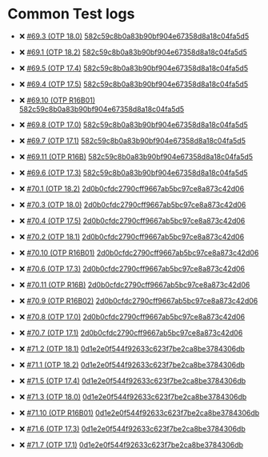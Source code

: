 
Common Test logs
=====

* :x: [#69.3 (OTP 18.0)](http://lrascao.github.io/mnesia2/69.3) [582c59c8b0a83b90bf904e67358d8a18c04fa5d5](https://github.com/lrascao/mnesia2/582c59c8b0a83b90bf904e67358d8a18c04fa5d5)

* :x: [#69.1 (OTP 18.2)](http://lrascao.github.io/mnesia2/69.1) [582c59c8b0a83b90bf904e67358d8a18c04fa5d5](https://github.com/lrascao/mnesia2/582c59c8b0a83b90bf904e67358d8a18c04fa5d5)

* :x: [#69.5 (OTP 17.4)](http://lrascao.github.io/mnesia2/69.5) [582c59c8b0a83b90bf904e67358d8a18c04fa5d5](https://github.com/lrascao/mnesia2/582c59c8b0a83b90bf904e67358d8a18c04fa5d5)

* :x: [#69.4 (OTP 17.5)](http://lrascao.github.io/mnesia2/69.4) [582c59c8b0a83b90bf904e67358d8a18c04fa5d5](https://github.com/lrascao/mnesia2/582c59c8b0a83b90bf904e67358d8a18c04fa5d5)

* :x: [#69.10 (OTP R16B01)](http://lrascao.github.io/mnesia2/69.10) [582c59c8b0a83b90bf904e67358d8a18c04fa5d5](https://github.com/lrascao/mnesia2/582c59c8b0a83b90bf904e67358d8a18c04fa5d5)

* :x: [#69.8 (OTP 17.0)](http://lrascao.github.io/mnesia2/69.8) [582c59c8b0a83b90bf904e67358d8a18c04fa5d5](https://github.com/lrascao/mnesia2/582c59c8b0a83b90bf904e67358d8a18c04fa5d5)

* :x: [#69.7 (OTP 17.1)](http://lrascao.github.io/mnesia2/69.7) [582c59c8b0a83b90bf904e67358d8a18c04fa5d5](https://github.com/lrascao/mnesia2/582c59c8b0a83b90bf904e67358d8a18c04fa5d5)

* :x: [#69.11 (OTP R16B)](http://lrascao.github.io/mnesia2/69.11) [582c59c8b0a83b90bf904e67358d8a18c04fa5d5](https://github.com/lrascao/mnesia2/582c59c8b0a83b90bf904e67358d8a18c04fa5d5)

* :x: [#69.6 (OTP 17.3)](http://lrascao.github.io/mnesia2/69.6) [582c59c8b0a83b90bf904e67358d8a18c04fa5d5](https://github.com/lrascao/mnesia2/582c59c8b0a83b90bf904e67358d8a18c04fa5d5)

* :x: [#70.1 (OTP 18.2)](http://lrascao.github.io/mnesia2/70.1) [2d0b0cfdc2790cff9667ab5bc97ce8a873c42d06](https://github.com/lrascao/mnesia2/2d0b0cfdc2790cff9667ab5bc97ce8a873c42d06)

* :x: [#70.3 (OTP 18.0)](http://lrascao.github.io/mnesia2/70.3) [2d0b0cfdc2790cff9667ab5bc97ce8a873c42d06](https://github.com/lrascao/mnesia2/2d0b0cfdc2790cff9667ab5bc97ce8a873c42d06)

* :x: [#70.4 (OTP 17.5)](http://lrascao.github.io/mnesia2/70.4) [2d0b0cfdc2790cff9667ab5bc97ce8a873c42d06](https://github.com/lrascao/mnesia2/2d0b0cfdc2790cff9667ab5bc97ce8a873c42d06)

* :x: [#70.2 (OTP 18.1)](http://lrascao.github.io/mnesia2/70.2) [2d0b0cfdc2790cff9667ab5bc97ce8a873c42d06](https://github.com/lrascao/mnesia2/2d0b0cfdc2790cff9667ab5bc97ce8a873c42d06)

* :x: [#70.10 (OTP R16B01)](http://lrascao.github.io/mnesia2/70.10) [2d0b0cfdc2790cff9667ab5bc97ce8a873c42d06](https://github.com/lrascao/mnesia2/2d0b0cfdc2790cff9667ab5bc97ce8a873c42d06)

* :x: [#70.6 (OTP 17.3)](http://lrascao.github.io/mnesia2/70.6) [2d0b0cfdc2790cff9667ab5bc97ce8a873c42d06](https://github.com/lrascao/mnesia2/2d0b0cfdc2790cff9667ab5bc97ce8a873c42d06)

* :x: [#70.11 (OTP R16B)](http://lrascao.github.io/mnesia2/70.11) [2d0b0cfdc2790cff9667ab5bc97ce8a873c42d06](https://github.com/lrascao/mnesia2/2d0b0cfdc2790cff9667ab5bc97ce8a873c42d06)

* :x: [#70.9 (OTP R16B02)](http://lrascao.github.io/mnesia2/70.9) [2d0b0cfdc2790cff9667ab5bc97ce8a873c42d06](https://github.com/lrascao/mnesia2/2d0b0cfdc2790cff9667ab5bc97ce8a873c42d06)

* :x: [#70.8 (OTP 17.0)](http://lrascao.github.io/mnesia2/70.8) [2d0b0cfdc2790cff9667ab5bc97ce8a873c42d06](https://github.com/lrascao/mnesia2/2d0b0cfdc2790cff9667ab5bc97ce8a873c42d06)

* :x: [#70.7 (OTP 17.1)](http://lrascao.github.io/mnesia2/70.7) [2d0b0cfdc2790cff9667ab5bc97ce8a873c42d06](https://github.com/lrascao/mnesia2/2d0b0cfdc2790cff9667ab5bc97ce8a873c42d06)

* :x: [#71.2 (OTP 18.1)](http://lrascao.github.io/mnesia2/71.2) [0d1e2e0f544f92633c623f7be2ca8be3784306db](https://github.com/lrascao/mnesia2/0d1e2e0f544f92633c623f7be2ca8be3784306db)

* :x: [#71.1 (OTP 18.2)](http://lrascao.github.io/mnesia2/71.1) [0d1e2e0f544f92633c623f7be2ca8be3784306db](https://github.com/lrascao/mnesia2/0d1e2e0f544f92633c623f7be2ca8be3784306db)

* :x: [#71.5 (OTP 17.4)](http://lrascao.github.io/mnesia2/71.5) [0d1e2e0f544f92633c623f7be2ca8be3784306db](https://github.com/lrascao/mnesia2/0d1e2e0f544f92633c623f7be2ca8be3784306db)

* :x: [#71.3 (OTP 18.0)](http://lrascao.github.io/mnesia2/71.3) [0d1e2e0f544f92633c623f7be2ca8be3784306db](https://github.com/lrascao/mnesia2/0d1e2e0f544f92633c623f7be2ca8be3784306db)

* :x: [#71.10 (OTP R16B01)](http://lrascao.github.io/mnesia2/71.10) [0d1e2e0f544f92633c623f7be2ca8be3784306db](https://github.com/lrascao/mnesia2/0d1e2e0f544f92633c623f7be2ca8be3784306db)

* :x: [#71.6 (OTP 17.3)](http://lrascao.github.io/mnesia2/71.6) [0d1e2e0f544f92633c623f7be2ca8be3784306db](https://github.com/lrascao/mnesia2/0d1e2e0f544f92633c623f7be2ca8be3784306db)

* :x: [#71.7 (OTP 17.1)](http://lrascao.github.io/mnesia2/71.7) [0d1e2e0f544f92633c623f7be2ca8be3784306db](https://github.com/lrascao/mnesia2/0d1e2e0f544f92633c623f7be2ca8be3784306db)

